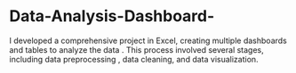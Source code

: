 # Data-Analysis-Dashboard-
I developed a comprehensive project in Excel, creating multiple dashboards and tables to analyze the data . This process involved several stages, including data preprocessing , data cleaning, and data visualization.
